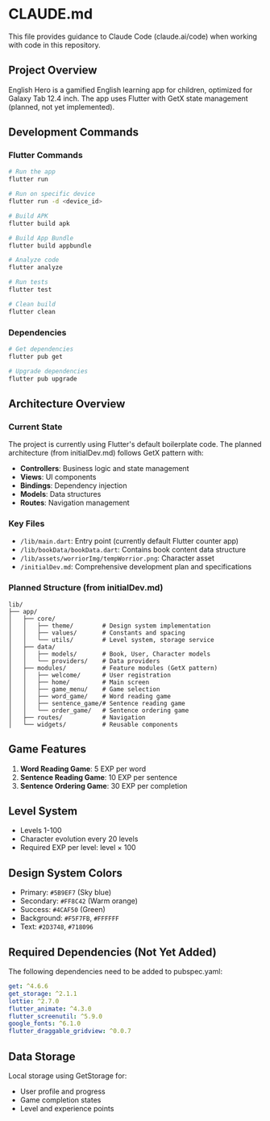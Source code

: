# CLAUDE.md

This file provides guidance to Claude Code (claude.ai/code) when working with code in this repository.

## Project Overview
English Hero is a gamified English learning app for children, optimized for Galaxy Tab 12.4 inch. The app uses Flutter with GetX state management (planned, not yet implemented).

## Development Commands

### Flutter Commands
```bash
# Run the app
flutter run

# Run on specific device
flutter run -d <device_id>

# Build APK
flutter build apk

# Build App Bundle
flutter build appbundle

# Analyze code
flutter analyze

# Run tests
flutter test

# Clean build
flutter clean
```

### Dependencies
```bash
# Get dependencies
flutter pub get

# Upgrade dependencies
flutter pub upgrade
```

## Architecture Overview

### Current State
The project is currently using Flutter's default boilerplate code. The planned architecture (from initialDev.md) follows GetX pattern with:
- **Controllers**: Business logic and state management
- **Views**: UI components
- **Bindings**: Dependency injection
- **Models**: Data structures
- **Routes**: Navigation management

### Key Files
- `/lib/main.dart`: Entry point (currently default Flutter counter app)
- `/lib/bookData/bookData.dart`: Contains book content data structure
- `/lib/assets/worriorImg/tempWorrior.png`: Character asset
- `/initialDev.md`: Comprehensive development plan and specifications

### Planned Structure (from initialDev.md)
```
lib/
├── app/
│   ├── core/
│   │   ├── theme/        # Design system implementation
│   │   ├── values/       # Constants and spacing
│   │   └── utils/        # Level system, storage service
│   ├── data/
│   │   ├── models/       # Book, User, Character models
│   │   └── providers/    # Data providers
│   ├── modules/          # Feature modules (GetX pattern)
│   │   ├── welcome/      # User registration
│   │   ├── home/         # Main screen
│   │   ├── game_menu/    # Game selection
│   │   ├── word_game/    # Word reading game
│   │   ├── sentence_game/# Sentence reading game
│   │   └── order_game/   # Sentence ordering game
│   ├── routes/           # Navigation
│   └── widgets/          # Reusable components
```

## Game Features
1. **Word Reading Game**: 5 EXP per word
2. **Sentence Reading Game**: 10 EXP per sentence  
3. **Sentence Ordering Game**: 30 EXP per completion

## Level System
- Levels 1-100
- Character evolution every 20 levels
- Required EXP per level: level × 100

## Design System Colors
- Primary: `#5B9EF7` (Sky blue)
- Secondary: `#FF8C42` (Warm orange)
- Success: `#4CAF50` (Green)
- Background: `#F5F7FB`, `#FFFFFF`
- Text: `#2D3748`, `#718096`

## Required Dependencies (Not Yet Added)
The following dependencies need to be added to pubspec.yaml:
```yaml
get: ^4.6.6
get_storage: ^2.1.1
lottie: ^2.7.0
flutter_animate: ^4.3.0
flutter_screenutil: ^5.9.0
google_fonts: ^6.1.0
flutter_draggable_gridview: ^0.0.7
```

## Data Storage
Local storage using GetStorage for:
- User profile and progress
- Game completion states
- Level and experience points